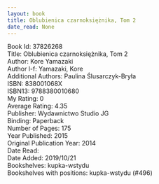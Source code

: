 ```yaml
---
layout: book
title: Oblubienica czarnoksiężnika, Tom 2
date_read: None
---
```


Book Id: 37826268<br />
Title: Oblubienica czarnoksiężnika, Tom 2<br />
Author: Kore Yamazaki<br />
Author l-f: Yamazaki, Kore<br />
Additional Authors: Paulina Ślusarczyk-Bryła<br />
ISBN: 838001068X<br />
ISBN13: 9788380010680<br />
My Rating: 0<br />
Average Rating: 4.35<br />
Publisher: Wydawnictwo Studio JG<br />
Binding: Paperback<br />
Number of Pages: 175<br />
Year Published: 2015<br />
Original Publication Year: 2014<br />
Date Read: <br />
Date Added: 2019/10/21<br />
Bookshelves: kupka-wstydu<br />
Bookshelves with positions: kupka-wstydu (#496)<br />

